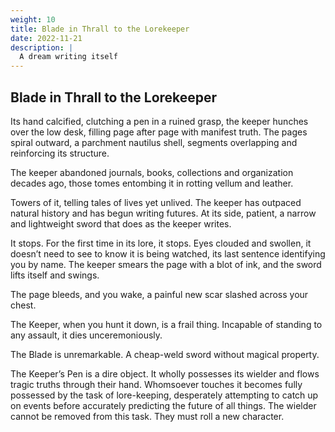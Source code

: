 ```yaml
---
weight: 10
title: Blade in Thrall to the Lorekeeper
date: 2022-11-21
description: |
  A dream writing itself
---
```

## Blade in Thrall to the Lorekeeper

Its hand calcified, clutching a pen in a ruined grasp, the keeper hunches over the low desk, filling page after page with manifest truth. The pages spiral outward, a parchment nautilus shell, segments overlapping and reinforcing its structure.

The keeper abandoned journals, books, collections and organization decades ago, those tomes entombing it in rotting vellum and leather.

Towers of it, telling tales of lives yet unlived. The keeper has outpaced natural history and has begun writing futures. At its side, patient, a narrow and lightweight sword that does as the keeper writes.

It stops. For the first time in its lore, it stops. Eyes clouded and swollen, it doesn’t need to see to know it is being watched, its last sentence identifying you by name. The keeper smears the page with a blot of ink, and the sword lifts itself and swings.

The page bleeds, and you wake, a painful new scar slashed across your chest.

The Keeper, when you hunt it down, is a frail thing. Incapable of standing to any assault, it dies unceremoniously.

The Blade is unremarkable. A cheap-weld sword without magical property.

The Keeper’s Pen is a dire object. It wholly possesses its wielder and flows tragic truths through their hand. Whomsoever touches it becomes fully possessed by the task of lore-keeping, desperately attempting to catch up on events before accurately predicting the future of all things. The wielder cannot be removed from this task. They must roll a new character.
